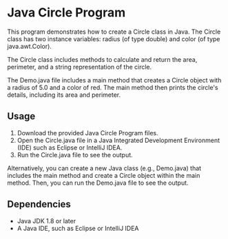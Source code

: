 # Java Circle Program

This program demonstrates how to create a Circle class in Java. The Circle class has two instance variables: radius (of type double) and color (of type java.awt.Color).

The Circle class includes methods to calculate and return the area, perimeter, and a string representation of the circle.

The Demo.java file includes a main method that creates a Circle object with a radius of 5.0 and a color of red. The main method then prints the circle's details, including its area and perimeter.

## Usage

1. Download the provided Java Circle Program files.
2. Open the Circle.java file in a Java Integrated Development Environment (IDE) such as Eclipse or IntelliJ IDEA.
3. Run the Circle.java file to see the output.

Alternatively, you can create a new Java class (e.g., Demo.java) that includes the main method and create a Circle object within the main method. Then, you can run the Demo.java file to see the output.

## Dependencies

- Java JDK 1.8 or later
- A Java IDE, such as Eclipse or IntelliJ IDEA
